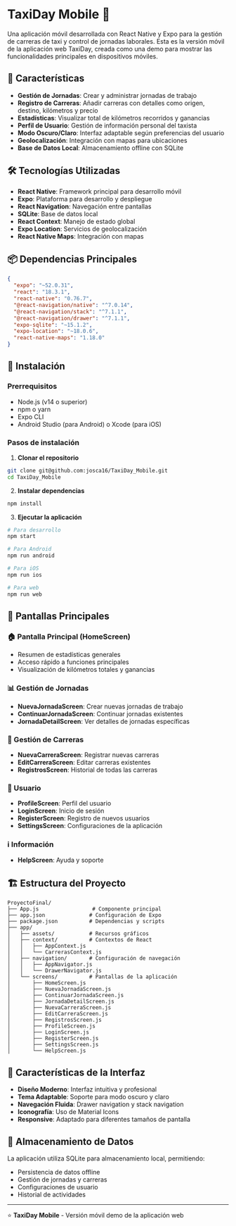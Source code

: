 # TaxiDay Mobile 🚖

Una aplicación móvil desarrollada con React Native y Expo para la gestión de carreras de taxi y control de jornadas laborales. Esta es la versión móvil de la aplicación web TaxiDay, creada como una demo para mostrar las funcionalidades principales en dispositivos móviles.

## 📱 Características

- **Gestión de Jornadas**: Crear y administrar jornadas de trabajo
- **Registro de Carreras**: Añadir carreras con detalles como origen, destino, kilómetros y precio
- **Estadísticas**: Visualizar total de kilómetros recorridos y ganancias
- **Perfil de Usuario**: Gestión de información personal del taxista
- **Modo Oscuro/Claro**: Interfaz adaptable según preferencias del usuario
- **Geolocalización**: Integración con mapas para ubicaciones
- **Base de Datos Local**: Almacenamiento offline con SQLite

## 🛠️ Tecnologías Utilizadas

- **React Native**: Framework principal para desarrollo móvil
- **Expo**: Plataforma para desarrollo y despliegue
- **React Navigation**: Navegación entre pantallas
- **SQLite**: Base de datos local
- **React Context**: Manejo de estado global
- **Expo Location**: Servicios de geolocalización
- **React Native Maps**: Integración con mapas

## 📦 Dependencias Principales

```json
{
  "expo": "~52.0.31",
  "react": "18.3.1",
  "react-native": "0.76.7",
  "@react-navigation/native": "^7.0.14",
  "@react-navigation/stack": "^7.1.1",
  "@react-navigation/drawer": "^7.1.1",
  "expo-sqlite": "~15.1.2",
  "expo-location": "~18.0.6",
  "react-native-maps": "1.18.0"
}
```

## 🚀 Instalación

### Prerrequisitos
- Node.js (v14 o superior)
- npm o yarn
- Expo CLI
- Android Studio (para Android) o Xcode (para iOS)

### Pasos de instalación

1. **Clonar el repositorio**
```bash
git clone git@github.com:josca16/TaxiDay_Mobile.git
cd TaxiDay_Mobile
```

2. **Instalar dependencias**
```bash
npm install
```

3. **Ejecutar la aplicación**
```bash
# Para desarrollo
npm start

# Para Android
npm run android

# Para iOS
npm run ios

# Para web
npm run web
```

## 📱 Pantallas Principales

### 🏠 Pantalla Principal (HomeScreen)
- Resumen de estadísticas generales
- Acceso rápido a funciones principales
- Visualización de kilómetros totales y ganancias

### 📊 Gestión de Jornadas
- **NuevaJornadaScreen**: Crear nuevas jornadas de trabajo
- **ContinuarJornadaScreen**: Continuar jornadas existentes
- **JornadaDetailScreen**: Ver detalles de jornadas específicas

### 🚗 Gestión de Carreras
- **NuevaCarreraScreen**: Registrar nuevas carreras
- **EditCarreraScreen**: Editar carreras existentes
- **RegistrosScreen**: Historial de todas las carreras

### 👤 Usuario
- **ProfileScreen**: Perfil del usuario
- **LoginScreen**: Inicio de sesión
- **RegisterScreen**: Registro de nuevos usuarios
- **SettingsScreen**: Configuraciones de la aplicación

### ℹ️ Información
- **HelpScreen**: Ayuda y soporte

## 🏗️ Estructura del Proyecto

```
ProyectoFinal/
├── App.js                 # Componente principal
├── app.json              # Configuración de Expo
├── package.json          # Dependencias y scripts
├── app/
│   ├── assets/           # Recursos gráficos
│   ├── context/          # Contextos de React
│   │   ├── AppContext.js
│   │   └── CarrerasContext.js
│   ├── navigation/       # Configuración de navegación
│   │   ├── AppNavigator.js
│   │   └── DrawerNavigator.js
│   └── screens/          # Pantallas de la aplicación
│       ├── HomeScreen.js
│       ├── NuevaJornadaScreen.js
│       ├── ContinuarJornadaScreen.js
│       ├── JornadaDetailScreen.js
│       ├── NuevaCarreraScreen.js
│       ├── EditCarreraScreen.js
│       ├── RegistrosScreen.js
│       ├── ProfileScreen.js
│       ├── LoginScreen.js
│       ├── RegisterScreen.js
│       ├── SettingsScreen.js
│       └── HelpScreen.js
```

## 🎨 Características de la Interfaz

- **Diseño Moderno**: Interfaz intuitiva y profesional
- **Tema Adaptable**: Soporte para modo oscuro y claro
- **Navegación Fluida**: Drawer navigation y stack navigation
- **Iconografía**: Uso de Material Icons
- **Responsive**: Adaptado para diferentes tamaños de pantalla

## 💾 Almacenamiento de Datos

La aplicación utiliza SQLite para almacenamiento local, permitiendo:
- Persistencia de datos offline
- Gestión de jornadas y carreras
- Configuraciones de usuario
- Historial de actividades

---

⭐ **TaxiDay Mobile** - Versión móvil demo de la aplicación web
